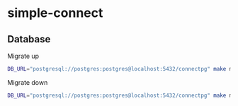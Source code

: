 # simple-connect

## Database

Migrate up
```bash
DB_URL="postgresql://postgres:postgres@localhost:5432/connectpg" make migration-up
```

Migrate down
```bash
DB_URL="postgresql://postgres:postgres@localhost:5432/connectpg" make migration-down
```

